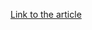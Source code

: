 [Link to the article](https://hornetsecurity.com/en/security-information/mysterious-spam-campaign/)
